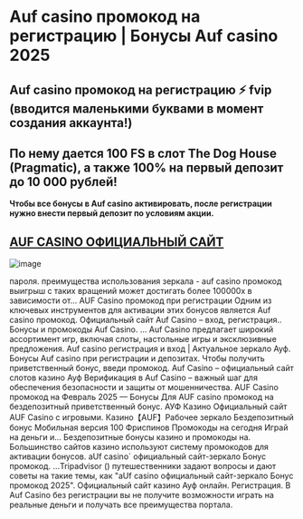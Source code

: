 # Auf casino промокод на регистрацию | Бонусы Auf casino 2025

## Auf casino промокод на регистрацию ⚡️ fvip (вводится маленькими буквами в момент создания аккаунта!)
## По нему дается 100 FS в слот The Dog House (Pragmatic), а также 100% на первый депозит до 10 000 рублей!
**Чтобы все бонусы в Auf casino активировать, после регистрации нужно внести первый депозит по условиям акции.**

## [AUF CASINO ОФИЦИАЛЬНЫЙ САЙТ](https://linkcasino.ru/auf-casino)

![image](https://github.com/user-attachments/assets/7fb4a9db-f83c-4c1f-ae6b-24c8d242f5ee)


пароля. преимущества использования зеркала - auf casino промокод выигрыш с таких вращений может достигать более 100000x в зависимости от...
AUF Casino промокод при регистрации Одним из ключевых инструментов для активации этих бонусов является Auf casino промокод.
Официальный сайт Auf Casino – вход, регистрация..
Бонусы и промокоды Auf Casino. ... Auf Casino предлагает широкий ассортимент игр, включая слоты, настольные игры и эксклюзивные предложения.
Auf casino регистрация и вход | Актуальное зеркало Ауф.
Бонусы Auf casino при регистрации и депозитах. Чтобы получить приветственный бонус, введи промокод.
Auf Casino – официальный сайт слотов казино Ауф
Верификация в Auf Casino – важный шаг для обеспечения безопасности и защиты от мошенничества.
AUF Casino промокод на Февраль 2025 — Бонусы
Для AUF casino промокод на бездепозитный приветственный бонус.
АУФ Казино Официальный сайт AUF Casino с игровыми.
Казино【AUF】Рабочее зеркало Бездепозитный бонус Мобильная версия 100 Фриспинов Промокоды на сегодня Играй на деньги и...
Бездепозитные бонусы казино и промокоды на.
Большинство сайтов казино используют систему промокодов для активации бонусов.
aUf casino` официальный сайт-зеркало Бонус промокод.
...Tripadvisor () путешественники задают вопросы и дают советы на такие темы, как "aUf casino официальный сайт-зеркало Бонус промокод 2025".
Официальный сайт казино Ауф онлайн. Регистрация. В Auf Casino без регистрации вы не получите возможности играть на реальные деньги и получать все преимущества портала.
